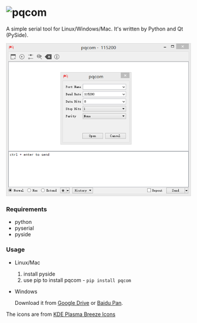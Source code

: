 ![pqcom](img/pqcom/pqcom-logo-expanded.png)
====================================

A simple serial tool for Linux/Windows/Mac. It's written by Python and Qt (PySide).

![pqcom](preview/pqcom.png)

### Requirements

-	python
-	pyserial
-	pyside

### Usage

-	Linux/Mac

	1. install pyside
	2. use pip to install pqcom - `pip install pqcom`


-	Windows

	Download it from [Google Drive](https://drive.google.com/open?id=0BwQmZU7Kqh7RR3JCRWUzLWhlb28) or [Baidu Pan](http://pan.baidu.com/s/1ski1RUt).

The icons are from [KDE Plasma Breeze Icons](https://github.com/NitruxSA/plasma-next-icons/)
